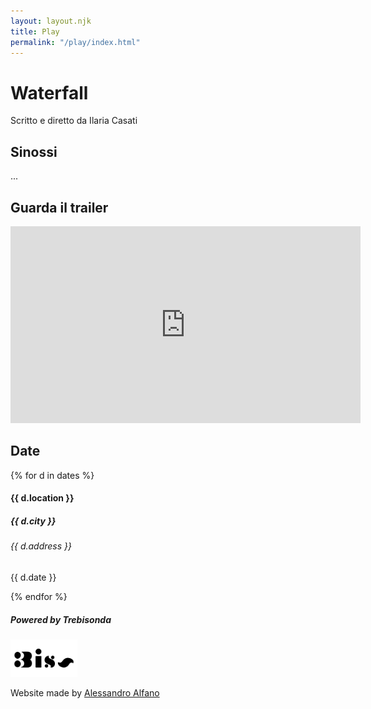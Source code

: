 ```yaml
---
layout: layout.njk
title: Play
permalink: "/play/index.html"
---
```


<div class="container py-5">

  <!-- title -->
  <h1 class="display-4 text-center mb-2" data-i18n="waterfall">Waterfall</h1>
  <p class="lead text-center mb-5" data-i18n="playpage.director">Scritto e diretto da Ilaria Casati</p>

  <!-- synopsis -->
  <div class="mb-5">
    <h2 class="h3"  data-i18n="playpage.synopsis.header">Sinossi</h2>
    <p data-i18n="playpage.synopsis.text">
      ...
    </p>
  </div>

  <!-- trailer -->
  <div class="mb-5 text-center">
    <h2 class="h5 mb-3" data-i18n="playpage.trailer">Guarda il trailer</h2>
    <div class="ratio ratio-16x9">
      <iframe width="560" height="315" src="https://www.youtube.com/embed/KIL3brOzbME?si=GoV8h_azchL28le3" title="YouTube video player" frameborder="0" allow="accelerometer; autoplay; clipboard-write; encrypted-media; gyroscope; picture-in-picture; web-share" referrerpolicy="strict-origin-when-cross-origin" allowfullscreen></iframe>
    </div>
  </div>

  <!-- dates -->
  <div class="mb-5">
    <h2 class="h3 mb-4" data-i18n="playpage.dates">Date</h2>
    <div class="row row-cols-1 row-cols-md-2 g-4">
      {% for d in dates %}
        <div class="col">
          <div class="card h-100">
            <div class="card-body">
              <h4 class="card-title">{{ d.location }}</h4>
              <h5 class="card-subtitle mb-2 text-muted">{{ d.city }}</h5>
              <h6 class="card-subtitle mb-2 text-muted">{{ d.address }}</h6>
              <p class="card-text">{{ d.date }}</p>
            </div>
          </div>
        </div>
      {% endfor %}
    </div>
  </div>
    <div class="container d-flex flex-column align-items-center text-center py-5 mt-5">
        <h5 class="mb-3">Powered by Trebisonda</h5>
        <img src="/img/trebisonda.svg" alt="Trebisonda Logo" style="height: 60px;" class="mb-4">
        <div class="mb-4">
        <a href="https://facebook.com/trebisondacomo" class="text-body me-3 text-decoration-none" target="_blank">
            <i class="ph ph-facebook-logo" style="font-size: 1.5rem;"></i>
        </a>
        <a href="https://www.instagram.com/trebisondacomo?igsh=MXcycTY0bmdrdm01Zg==" class="text-body me-3 text-decoration-none" target="_blank">
            <i class="ph ph-instagram-logo" style="font-size: 1.5rem;"></i>
        </a>
        <a href="https://www.youtube.com/@trebisondaarci7253" class="text-body me-3 text-decoration-none" target="_blank">
            <i class="ph ph-youtube-logo" style="font-size: 1.5rem;"></i>
        </a>
        <a href="mailto:arcitrebisonda@gmail.com" class="text-body text-decoration-none" target="_blank">
            <i class="ph ph-envelope" style="font-size: 1.5rem;"></i>
        </a>
        </div>
        <p class="mb-1">
        Website made by <a href="https://alessandroalfano.com" target="_blank">Alessandro Alfano</a>
        </p>
        <a href="https://github.com/lysandre995" target="_blank" class="text-body text-decoration-none">
        <i class="ph ph-github-logo" style="font-size: 1.5rem;"></i>
        </a>
    </div>
</div>

